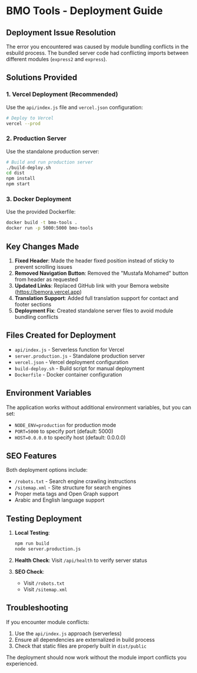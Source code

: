 # BMO Tools - Deployment Guide

## Deployment Issue Resolution

The error you encountered was caused by module bundling conflicts in the esbuild process. The bundled server code had conflicting imports between different modules (`express2` and `express`).

## Solutions Provided

### 1. Vercel Deployment (Recommended)
Use the `api/index.js` file and `vercel.json` configuration:

```bash
# Deploy to Vercel
vercel --prod
```

### 2. Production Server
Use the standalone production server:

```bash
# Build and run production server
./build-deploy.sh
cd dist
npm install
npm start
```

### 3. Docker Deployment
Use the provided Dockerfile:

```bash
docker build -t bmo-tools .
docker run -p 5000:5000 bmo-tools
```

## Key Changes Made

1. **Fixed Header**: Made the header fixed position instead of sticky to prevent scrolling issues
2. **Removed Navigation Button**: Removed the "Mustafa Mohamed" button from header as requested
3. **Updated Links**: Replaced GitHub link with your Bemora website (https://bemora.vercel.app)
4. **Translation Support**: Added full translation support for contact and footer sections
5. **Deployment Fix**: Created standalone server files to avoid module bundling conflicts

## Files Created for Deployment

- `api/index.js` - Serverless function for Vercel
- `server.production.js` - Standalone production server
- `vercel.json` - Vercel deployment configuration
- `build-deploy.sh` - Build script for manual deployment
- `Dockerfile` - Docker container configuration

## Environment Variables

The application works without additional environment variables, but you can set:

- `NODE_ENV=production` for production mode
- `PORT=5000` to specify port (default: 5000)
- `HOST=0.0.0.0` to specify host (default: 0.0.0.0)

## SEO Features

Both deployment options include:
- `/robots.txt` - Search engine crawling instructions
- `/sitemap.xml` - Site structure for search engines
- Proper meta tags and Open Graph support
- Arabic and English language support

## Testing Deployment

1. **Local Testing**:
   ```bash
   npm run build
   node server.production.js
   ```

2. **Health Check**:
   Visit `/api/health` to verify server status

3. **SEO Check**:
   - Visit `/robots.txt` 
   - Visit `/sitemap.xml`

## Troubleshooting

If you encounter module conflicts:
1. Use the `api/index.js` approach (serverless)
2. Ensure all dependencies are externalized in build process
3. Check that static files are properly built in `dist/public`

The deployment should now work without the module import conflicts you experienced.